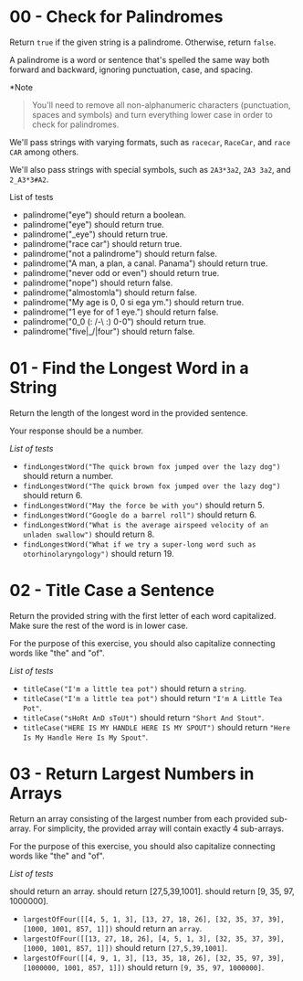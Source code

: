# 00 - Check for Palindromes
Return ```true``` if the given string is a palindrome. Otherwise, return ```false```.

A palindrome is a word or sentence that's spelled the same way both forward and backward, ignoring punctuation, case, and spacing.

*Note
> You'll need to remove all non-alphanumeric characters (punctuation, spaces and symbols) and turn everything lower case in order to check for palindromes.

We'll pass strings with varying formats, such as ```racecar```, ```RaceCar```, and ```race CAR``` among others.

We'll also pass strings with special symbols, such as ```2A3*3a2```, ```2A3 3a2```, and ```2_A3*3#A2```.

List of tests
* palindrome("eye") should return a boolean.
* palindrome("eye") should return true.
* palindrome("_eye") should return true.
* palindrome("race car") should return true.
* palindrome("not a palindrome") should return false.
* palindrome("A man, a plan, a canal. Panama") should return true.
* palindrome("never odd or even") should return true.
* palindrome("nope") should return false.
* palindrome("almostomla") should return false.
* palindrome("My age is 0, 0 si ega ym.") should return true.
* palindrome("1 eye for of 1 eye.") should return false.
* palindrome("0_0 (: /-\ :) 0-0") should return true.
* palindrome("five|\_/|four") should return false.

# 01 - Find the Longest Word in a String
Return the length of the longest word in the provided sentence.

Your response should be a number.

*List of tests*

* ```findLongestWord("The quick brown fox jumped over the lazy dog")``` should return a number.
* ```findLongestWord("The quick brown fox jumped over the lazy dog")``` should return 6.
* ```findLongestWord("May the force be with you")``` should return 5.
* ```findLongestWord("Google do a barrel roll")``` should return 6.
* ```findLongestWord("What is the average airspeed velocity of an unladen swallow")``` should return 8.
* ```findLongestWord("What if we try a super-long word such as otorhinolaryngology")``` should return 19.

# 02 - Title Case a Sentence
Return the provided string with the first letter of each word capitalized. Make sure the rest of the word is in lower case.

For the purpose of this exercise, you should also capitalize connecting words like "the" and "of".

*List of tests*

* ```titleCase("I'm a little tea pot")``` should return a ```string```.
* ```titleCase("I'm a little tea pot")``` should return ```"I'm A Little Tea Pot"```.
* ```titleCase("sHoRt AnD sToUt")``` should return ```"Short And Stout"```.
* ```titleCase("HERE IS MY HANDLE HERE IS MY SPOUT")``` should return ```"Here Is My Handle Here Is My Spout"```.

# 03 - Return Largest Numbers in Arrays
Return an array consisting of the largest number from each provided sub-array. For simplicity, the provided array will contain exactly 4 sub-arrays.

For the purpose of this exercise, you should also capitalize connecting words like "the" and "of".

*List of tests*

 should return an array.
 should return [27,5,39,1001].
 should return [9, 35, 97, 1000000].

* ```largestOfFour([[4, 5, 1, 3], [13, 27, 18, 26], [32, 35, 37, 39], [1000, 1001, 857, 1]])``` should return an ```array```.
* ```largestOfFour([[13, 27, 18, 26], [4, 5, 1, 3], [32, 35, 37, 39], [1000, 1001, 857, 1]])``` should return ```[27,5,39,1001]```.
* ```largestOfFour([[4, 9, 1, 3], [13, 35, 18, 26], [32, 35, 97, 39], [1000000, 1001, 857, 1]])``` should return ```[9, 35, 97, 1000000]```.
